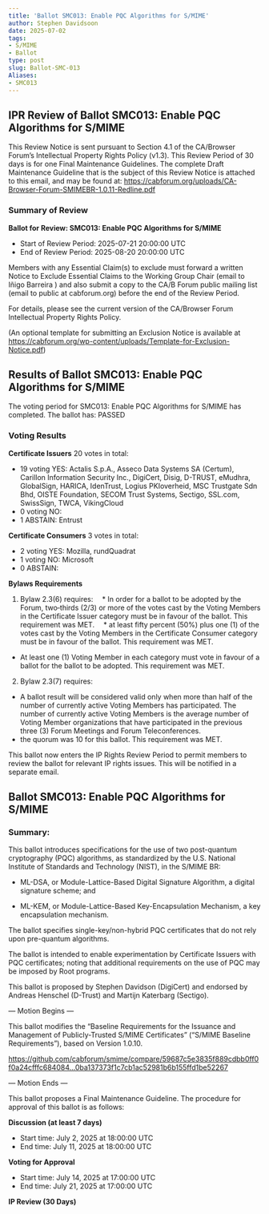```yaml
---
title: 'Ballot SMC013: Enable PQC Algorithms for S/MIME'
author: Stephen Davidsoon
date: 2025-07-02
tags:
- S/MIME
- Ballot
type: post
slug: Ballot-SMC-013
Aliases: 
- SMC013
---
```


## IPR Review of Ballot SMC013: Enable PQC Algorithms for S/MIME 

This Review Notice is sent pursuant to Section 4.1 of the CA/Browser Forum’s Intellectual Property Rights Policy (v1.3). This Review Period of 30 days is for one Final Maintenance Guidelines. The complete Draft Maintenance Guideline that is the subject of this Review Notice is attached to this email, and may be found at:
https://cabforum.org/uploads/CA-Browser-Forum-SMIMEBR-1.0.11-Redline.pdf

### Summary of Review

**Ballot for Review: SMC013: Enable PQC Algorithms for S/MIME**

* Start of Review Period: 2025-07-21 20:00:00 UTC
* End of Review Period: 2025-08-20 20:00:00 UTC

Members with any Essential Claim(s) to exclude must forward a written Notice to Exclude Essential Claims to the Working Group Chair (email to Iñigo Barreira ) and also submit a copy to the CA/B Forum public mailing list (email to public at cabforum.org) before the end of the Review Period.

For details, please see the current version of the CA/Browser Forum Intellectual Property Rights Policy.

(An optional template for submitting an Exclusion Notice is available at https://cabforum.org/wp-content/uploads/Template-for-Exclusion-Notice.pdf)


## Results of Ballot SMC013: Enable PQC Algorithms for S/MIME 

The voting period for SMC013: Enable PQC Algorithms for S/MIME has completed. The ballot has: PASSED

### Voting Results

**Certificate Issuers**
20 votes in total:
* 19 voting YES: Actalis S.p.A., Asseco Data Systems SA (Certum), Carillon Information Security Inc., DigiCert, Disig, D-TRUST, eMudhra, GlobalSign, HARICA, IdenTrust, Logius PKIoverheid, MSC Trustgate Sdn Bhd, OISTE Foundation, SECOM Trust Systems, Sectigo, SSL.com, SwissSign, TWCA, VikingCloud
* 0 voting NO:
* 1 ABSTAIN: Entrust

**Certificate Consumers**
3 votes in total:
* 2 voting YES: Mozilla, rundQuadrat
* 1 voting NO: Microsoft
* 0 ABSTAIN:

**Bylaws Requirements**

1. Bylaw 2.3(6) requires:
 * In order for a ballot to be adopted by the Forum, two‐thirds (2/3) or more of the votes cast by the Voting Members in the Certificate Issuer category must be in favour of the ballot. This requirement was MET.
 * at least fifty percent (50%) plus one (1) of the votes cast by the Voting Members in the Certificate Consumer category must be in favour of the ballot. This requirement was MET.
* At least one (1) Voting Member in each category must vote in favour of a ballot for the ballot to be adopted. This requirement was MET.
2. Bylaw 2.3(7) requires:
* A ballot result will be considered valid only when more than half of the number of currently active Voting Members has participated. The number of currently active Voting Members is the average number of Voting Member organizations that have participated in the previous three (3) Forum Meetings and Forum Teleconferences.
* the quorum was 10 for this ballot. This requirement was MET.

This ballot now enters the IP Rights Review Period to permit members to review the ballot for relevant IP rights issues. This will be notified in a separate email.

## Ballot SMC013: Enable PQC Algorithms for S/MIME 

### Summary: 

This ballot introduces specifications for the use of two post-quantum cryptography (PQC) algorithms, as standardized by the U.S. National Institute of Standards and Technology (NIST), in the S/MIME BR:

* ML-DSA, or Module-Lattice-Based Digital Signature Algorithm, a digital signature scheme; and

* ML-KEM, or Module-Lattice-Based Key-Encapsulation Mechanism, a key encapsulation mechanism.

The ballot specifies single-key/non-hybrid PQC certificates that do not rely upon pre-quantum algorithms. 

The ballot is intended to enable experimentation by Certificate Issuers with PQC certificates; noting that additional requirements on the use of PQC may be imposed by Root programs. 

This ballot is proposed by Stephen Davidson (DigiCert) and endorsed by Andreas Henschel (D-Trust) and Martijn Katerbarg (Sectigo).

— Motion Begins —

This ballot modifies the “Baseline Requirements for the Issuance and Management of Publicly-Trusted S/MIME Certificates” (“S/MIME Baseline Requirements”), based on Version 1.0.10.

https://github.com/cabforum/smime/compare/59687c5e3835f889cdbb0ff0f0a24cfffc684084...0ba137373f1c7cb1ac52981b6b155ffd1be52267

— Motion Ends —

This ballot proposes a Final Maintenance Guideline. The procedure for approval of this ballot is as follows:

**Discussion (at least 7 days)**

* Start time: July 2, 2025 at 18:00:00 UTC
* End time: July 11, 2025 at 18:00:00 UTC

**Voting for Approval**

*  Start time: July 14, 2025 at 17:00:00 UTC
*  End time: July 21, 2025 at 17:00:00 UTC

**IP Review (30 Days)**